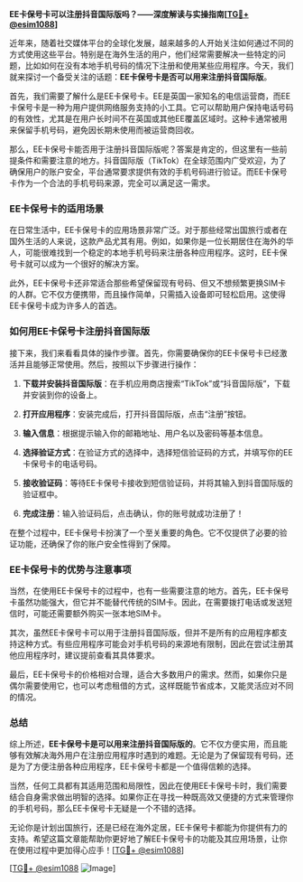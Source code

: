 **EE卡保号卡可以注册抖音国际版吗？——深度解读与实操指南[[TG💪+ @esim1088](https://t.me/s/esim1088)]**

近年来，随着社交媒体平台的全球化发展，越来越多的人开始关注如何通过不同的方式使用这些平台。特别是在海外生活的用户，他们经常需要解决一些特定的问题，比如如何在没有本地手机号码的情况下注册和使用某些应用程序。今天，我们就来探讨一个备受关注的话题：**EE卡保号卡是否可以用来注册抖音国际版**。

首先，我们需要了解什么是EE卡保号卡。EE是英国一家知名的电信运营商，而EE卡保号卡是一种为用户提供网络服务支持的小工具。它可以帮助用户保持电话号码的有效性，尤其是在用户长时间不在英国或其他EE覆盖区域时。这种卡通常被用来保留手机号码，避免因长期未使用而被运营商回收。

那么，EE卡保号卡能否用于注册抖音国际版呢？答案是肯定的，但这里有一些前提条件和需要注意的地方。抖音国际版（TikTok）在全球范围内广受欢迎，为了确保用户的账户安全，平台通常要求提供有效的手机号码进行验证。而EE卡保号卡作为一个合法的手机号码来源，完全可以满足这一需求。

### **EE卡保号卡的适用场景**

在日常生活中，EE卡保号卡的应用场景非常广泛。对于那些经常出国旅行或者在国外生活的人来说，这款产品尤其有用。例如，如果你是一位长期居住在海外的华人，可能很难找到一个稳定的本地手机号码来注册各种应用程序。这时，EE卡保号卡就可以成为一个很好的解决方案。

此外，EE卡保号卡还非常适合那些希望保留现有号码、但又不想频繁更换SIM卡的人群。它不仅方便携带，而且操作简单，只需插入设备即可轻松启用。这使得EE卡保号卡成为许多人的首选。

### **如何用EE卡保号卡注册抖音国际版**

接下来，我们来看看具体的操作步骤。首先，你需要确保你的EE卡保号卡已经激活并且能够正常使用。然后，按照以下步骤进行操作：

1. **下载并安装抖音国际版**：在手机应用商店搜索“TikTok”或“抖音国际版”，下载并安装到你的设备上。
   
2. **打开应用程序**：安装完成后，打开抖音国际版，点击“注册”按钮。

3. **输入信息**：根据提示输入你的邮箱地址、用户名以及密码等基本信息。

4. **选择验证方式**：在验证方式的选择中，选择短信验证码的方式，并填写你的EE卡保号卡的电话号码。

5. **接收验证码**：等待EE卡保号卡接收到短信验证码，并将其输入到抖音国际版的验证框中。

6. **完成注册**：输入验证码后，点击确认，你的账号就成功注册了！

在整个过程中，EE卡保号卡扮演了一个至关重要的角色。它不仅提供了必要的验证功能，还确保了你的账户安全性得到了保障。

### **EE卡保号卡的优势与注意事项**

当然，在使用EE卡保号卡的过程中，也有一些需要注意的地方。首先，EE卡保号卡虽然功能强大，但它并不能替代传统的SIM卡。因此，在需要拨打电话或发送短信时，可能还需要额外购买一张本地SIM卡。

其次，虽然EE卡保号卡可以用于注册抖音国际版，但并不是所有的应用程序都支持这种方式。有些应用程序可能会对手机号码的来源地有限制，因此在尝试注册其他应用程序时，建议提前查看其具体要求。

最后，EE卡保号卡的价格相对合理，适合大多数用户的需求。然而，如果你只是偶尔需要使用它，也可以考虑租借的方式，这样既能节省成本，又能灵活应对不同的情况。

### **总结**

综上所述，**EE卡保号卡是可以用来注册抖音国际版的**。它不仅方便实用，而且能够有效解决海外用户在注册应用程序时遇到的难题。无论是为了保留现有号码，还是为了方便注册各种应用程序，EE卡保号卡都是一个值得信赖的选择。

当然，任何工具都有其适用范围和局限性，因此在使用EE卡保号卡时，我们需要结合自身需求做出明智的选择。如果你正在寻找一种既高效又便捷的方式来管理你的手机号码，那么EE卡保号卡无疑是一个不错的选择。

无论你是计划出国旅行，还是已经在海外定居，EE卡保号卡都能为你提供有力的支持。希望这篇文章能帮助你更好地了解EE卡保号卡的功能及其应用场景，让你在使用过程中更加得心应手！[[TG💪+ @esim1088](https://t.me/s/esim1088)]

[[TG💪+ @esim1088](https://t.me/s/esim1088) ![Image](https://i.postimg.cc/4NQfJmqS/Snipaste-2025-05-13-00-14-12.png)]